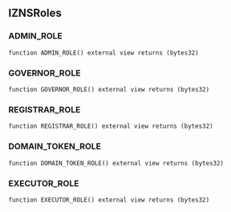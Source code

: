 ## IZNSRoles

### ADMIN_ROLE

```solidity
function ADMIN_ROLE() external view returns (bytes32)
```

### GOVERNOR_ROLE

```solidity
function GOVERNOR_ROLE() external view returns (bytes32)
```

### REGISTRAR_ROLE

```solidity
function REGISTRAR_ROLE() external view returns (bytes32)
```

### DOMAIN_TOKEN_ROLE

```solidity
function DOMAIN_TOKEN_ROLE() external view returns (bytes32)
```

### EXECUTOR_ROLE

```solidity
function EXECUTOR_ROLE() external view returns (bytes32)
```


